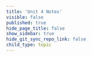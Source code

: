 ```yaml
---
title: 'Unit 4 Notes'
visible: false
published: true
hide_page_title: false
show_sidebar: true
hide_git_sync_repo_link: false
child_type: topic
---
```

